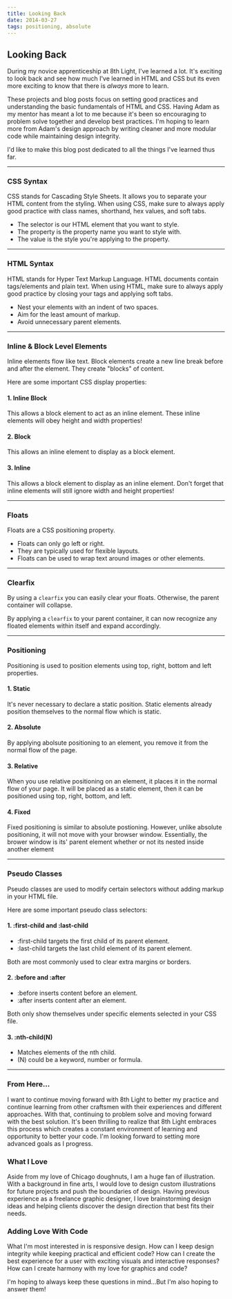 ```yaml
---
title: Looking Back
date: 2014-03-27
tags: positioning, absolute
---
```


<article>
<h1>Looking Back</h1>
<p>During my novice apprenticeship at 8th Light, I've learned a lot. It's exciting to look back and see how much I've learned in HTML and CSS but its even more exciting to know that there is <em>always</em> more to learn.</p>

<p>These projects and blog posts focus on setting good practices and understanding the basic fundamentals of HTML and CSS. Having Adam as my mentor has meant a lot to me because it's been so encouraging to problem solve together and develop best practices. I'm hoping to learn more from Adam's design approach by writing cleaner and more modular code while maintaining design integrity.</p>

<p>I'd like to make this blog post dedicated to all the things I've learned thus far.</p>

<hr class="divider">

<h3>CSS Syntax</h3>
<p>CSS stands for Cascading Style Sheets. It allows you to separate your HTML content from the styling. When using CSS, make sure to always apply good practice with class names, shorthand, hex values, and soft tabs.</p>
<script src="https://gist.github.com/CassieShumway/9530735.js"></script>
<ul>
  <li class="feather-image">The selector is our HTML element that you want to style.</li> 
  <li class="feather-image">The property is the property name you want to style with.</li>
  <li class="feather-image">The value is the style you're applying to the property.</li>
</ul>

<hr class="divider">

<h3>HTML Syntax</h3>
<p>HTML stands for Hyper Text Markup Language. HTML documents contain tags/elements and plain text. When using HTML, make sure to always apply good practice by closing your tags and applying soft tabs.</p>
<script src="https://gist.github.com/CassieShumway/9815420.js"></script>
<ul>
  <li class="feather-image">Nest your elements with an indent of two spaces.</li>
  <li class="feather-image">Aim for the least amount of markup.</li>
  <li class="feather-image">Avoid unnecessary parent elements.</li>
</ul>

<hr class="divider">

<h3>Inline &amp; Block Level Elements</h3>
<p>Inline elements flow like text. Block elements create a new line break before and after the element. They create "blocks" of content.</p>
<p>Here are some important CSS display properties:</p>

<h4>1. Inline Block</h4>
<script src="https://gist.github.com/CassieShumway/9253123.js"></script>
<p>This allows a block element to act as an inline element. These inline elements will obey height and width properties!</p>

<h4>2. Block</h4>
<script src="https://gist.github.com/CassieShumway/9254434.js"></script>
<p>This allows an inline element to display as a block element.</p>

<h4>3. Inline</h4>
<script src="https://gist.github.com/CassieShumway/9255164.js"></script>
<p>This allows a block element to display as an inline element. Don't forget that inline elements will still ignore width and height properties!</p>

<hr class="divider">

<h3>Floats</h3>
<p>Floats are a CSS positioning property. </p>
<script src="https://gist.github.com/CassieShumway/9398169.js"></script>
<ul>
  <li class="feather-image">Floats can only go left or right.</li>
  <li class="feather-image">They are typically used for flexible layouts.</li>
  <li class="feather-image">Floats can be used to wrap text around images or other elements.</li>
</ul>

<hr class="divider">

<h3>Clearfix</h3>
<p>By using a <code>clearfix</code> you can easily clear your floats. Otherwise, the parent container will collapse.</p>
<script src="https://gist.github.com/CassieShumway/9357122.js"></script>
<p>By applying a <code>clearfix</code> to your parent container, it can now recognize any floated elements within itself and expand accordingly.</p>

<hr class="divider">

<h3>Positioning</h3>
<p>Positioning is used to position elements using top, right, bottom and left properties.</p>

<h4>1. Static</h4>
<script src="https://gist.github.com/CassieShumway/9819110.js"></script>
<p>It's never necessary to declare a static position. Static elements already position themselves to the normal flow which is static.</p>

<h4>2. Absolute</h4>
<script src="https://gist.github.com/CassieShumway/9819215.js"></script>
<p>By applying abolsute positioning to an element, you remove it from the normal flow of the page. </p>

<h4>3. Relative</h4>
<script src="https://gist.github.com/CassieShumway/9825552.js"></script>
<p>When you use relative positioning on an element, it places it in the normal flow of your page. It will be placed as a static element, then it can be positioned using top, right, bottom, and left.</p>

<h4>4. Fixed</h4>
<script src="https://gist.github.com/CassieShumway/9825614.js"></script>
<p>Fixed positioning is similar to absolute postioning. However, unlike absolute positioning, it will not move with your browser window. Essentially, the brower window is its' parent element whether or not its nested inside another element</p>

<hr class="divider"> 

<h3>Pseudo Classes</h3>
<p>Pseudo classes are used to modify certain selectors without adding markup in your HTML file.</p>
<script src="https://gist.github.com/CassieShumway/9479800.js"></script>
<p>Here are some important pseudo class selectors:</p>
<h4>1. :first-child and :last-child</h4>
<script src="https://gist.github.com/CassieShumway/9826457.js"></script>
<ul>
  <li class="feather-image">:first-child targets the first child of its parent element.</li>
  <li class="feather-image">:last-child targets the last child element of its parent element.</li>
</ul>
<p>Both are most commonly used to clear extra margins or borders.</p>

<h4>2. :before and :after</h4>
<script src="https://gist.github.com/CassieShumway/9826461.js"></script>
<ul>
  <li class="feather-image">:before inserts content before an element.</li>
  <li class="feather-image">:after inserts content after an element.</li>
</ul>
<p>Both only show themselves under specific elements selected in your CSS file.</p>

<h4>3. :nth-child(N)</h4>
<script src="https://gist.github.com/CassieShumway/9826534.js"></script>
<ul>
  <li class="feather-image">Matches elements of the nth child.</li>
  <li class="feather-image">(N) could be a keyword, number or formula.</li>
</ul>


<hr class="divider"> 

<h3>From Here...</h3>
<p>I want to continue moving forward with 8th Light to better my practice and continue learning from other craftsmen with their experiences and different approaches. With that, continuing to problem solve and moving forward with the best solution. It's been thrilling to realize that 8th Light embraces this process which creates a constant environment of learning and opportunity to better your code. I'm looking forward to setting more advanced goals as I progress. 

<h3>What I Love</h3>
<p>Aside from my love of Chicago doughnuts, I am a huge fan of illustration. With a background in fine arts, I would love to design custom illustrations for future projects and push the boundaries of design. Having previous experience as a freelance graphic designer, I love brainstorming design ideas and helping clients discover the design direction that best fits their needs.</p>

<h3>Adding Love With Code</h3> 
<p>What I'm most interested in is responsive design. How can I keep design integrity while keeping practical and efficient code? How can I create the best experience for a user with exciting visuals and interactive responses? How can I create harmony with my love for graphics and code?</p>

<p>I'm hoping to always keep these questions in mind...But I'm also hoping to answer them!</p>

</article>